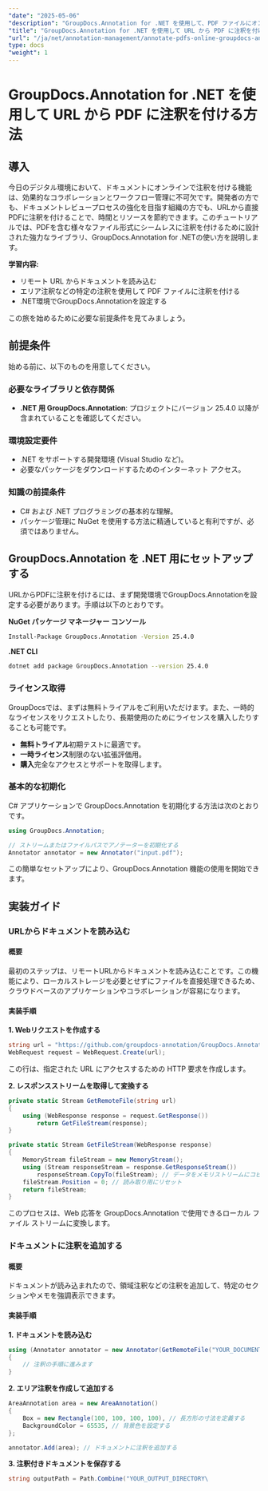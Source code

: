 ```yaml
---
"date": "2025-05-06"
"description": "GroupDocs.Annotation for .NET を使用して、PDF ファイルにオンラインで注釈を付ける方法を学びましょう。効率的な注釈付け技術で、ドキュメントレビュープロセスを効率化します。"
"title": "GroupDocs.Annotation for .NET を使用して URL から PDF に注釈を付ける方法"
"url": "/ja/net/annotation-management/annotate-pdfs-online-groupdocs-annotation-net/"
type: docs
"weight": 1
---
```


# GroupDocs.Annotation for .NET を使用して URL から PDF に注釈を付ける方法

## 導入

今日のデジタル環境において、ドキュメントにオンラインで注釈を付ける機能は、効果的なコラボレーションとワークフロー管理に不可欠です。開発者の方でも、ドキュメントレビュープロセスの強化を目指す組織の方でも、URLから直接PDFに注釈を付けることで、時間とリソースを節約できます。このチュートリアルでは、PDFを含む様々なファイル形式にシームレスに注釈を付けるために設計された強力なライブラリ、GroupDocs.Annotation for .NETの使い方を説明します。

**学習内容:**
- リモート URL からドキュメントを読み込む
- エリア注釈などの特定の注釈を使用して PDF ファイルに注釈を付ける
- .NET環境でGroupDocs.Annotationを設定する

この旅を始めるために必要な前提条件を見てみましょう。

## 前提条件

始める前に、以下のものを用意してください。

### 必要なライブラリと依存関係
- **.NET 用 GroupDocs.Annotation**: プロジェクトにバージョン 25.4.0 以降が含まれていることを確認してください。
  

### 環境設定要件
- .NET をサポートする開発環境 (Visual Studio など)。
- 必要なパッケージをダウンロードするためのインターネット アクセス。

### 知識の前提条件
- C# および .NET プログラミングの基本的な理解。
- パッケージ管理に NuGet を使用する方法に精通していると有利ですが、必須ではありません。

## GroupDocs.Annotation を .NET 用にセットアップする

URLからPDFに注釈を付けるには、まず開発環境でGroupDocs.Annotationを設定する必要があります。手順は以下のとおりです。

**NuGet パッケージ マネージャー コンソール**

```bash
Install-Package GroupDocs.Annotation -Version 25.4.0
```

**\.NET CLI**

```bash
dotnet add package GroupDocs.Annotation --version 25.4.0
```

### ライセンス取得

GroupDocsでは、まずは無料トライアルをご利用いただけます。また、一時的なライセンスをリクエストしたり、長期使用のためにライセンスを購入したりすることも可能です。

- **無料トライアル**初期テストに最適です。
- **一時ライセンス**制限のない拡張評価用。
- **購入**完全なアクセスとサポートを取得します。

### 基本的な初期化

C# アプリケーションで GroupDocs.Annotation を初期化する方法は次のとおりです。

```csharp
using GroupDocs.Annotation;

// ストリームまたはファイルパスでアノテーターを初期化する
Annotator annotator = new Annotator("input.pdf");
```

この簡単なセットアップにより、GroupDocs.Annotation 機能の使用を開始できます。

## 実装ガイド

### URLからドキュメントを読み込む

#### 概要

最初のステップは、リモートURLからドキュメントを読み込むことです。この機能により、ローカルストレージを必要とせずにファイルを直接処理できるため、クラウドベースのアプリケーションやコラボレーションが容易になります。

#### 実装手順

**1. Webリクエストを作成する**

```csharp
string url = "https://github.com/groupdocs-annotation/GroupDocs.Annotation-for-.NET/blob/master/Examples/Resources/SampleFiles/input.pdf?raw=true";
WebRequest request = WebRequest.Create(url);
```

この行は、指定された URL にアクセスするための HTTP 要求を作成します。

**2. レスポンスストリームを取得して変換する**

```csharp
private static Stream GetRemoteFile(string url)
{
    using (WebResponse response = request.GetResponse())
        return GetFileStream(response);
}

private static Stream GetFileStream(WebResponse response)
{
    MemoryStream fileStream = new MemoryStream();
    using (Stream responseStream = response.GetResponseStream())
        responseStream.CopyTo(fileStream); // データをメモリストリームにコピーする
    fileStream.Position = 0; // 読み取り用にリセット
    return fileStream;
}
```

このプロセスは、Web 応答を GroupDocs.Annotation で使用できるローカル ファイル ストリームに変換します。

### ドキュメントに注釈を追加する

#### 概要

ドキュメントが読み込まれたので、領域注釈などの注釈を追加して、特定のセクションやメモを強調表示できます。

#### 実装手順

**1. ドキュメントを読み込む**

```csharp
using (Annotator annotator = new Annotator(GetRemoteFile("YOUR_DOCUMENT_DIRECTORY/input.pdf")))
{
    // 注釈の手順に進みます
}
```

**2. エリア注釈を作成して追加する**

```csharp
AreaAnnotation area = new AreaAnnotation()
{
    Box = new Rectangle(100, 100, 100, 100), // 長方形の寸法を定義する
    BackgroundColor = 65535, // 背景色を設定する
};

annotator.Add(area); // ドキュメントに注釈を追加する
```

**3. 注釈付きドキュメントを保存する**

```csharp
string outputPath = Path.Combine("YOUR_OUTPUT_DIRECTORY\